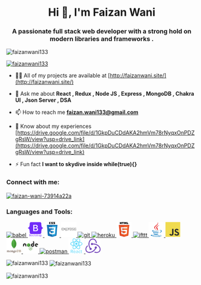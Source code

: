 <h1 align="center">Hi 👋, I'm Faizan Wani</h1>
<h3 align="center">A passionate full stack web developer with a strong hold on modern libraries and frameworks .</h3>

<p align="left"> <img src="https://komarev.com/ghpvc/?username=faizanwani133&label=Profile%20views&color=0e75b6&style=flat" alt="faizanwani133" /> </p>

<p align="left"> <a href="https://github.com/ryo-ma/github-profile-trophy"><img src="https://github-profile-trophy.vercel.app/?username=faizanwani133" alt="faizanwani133" /></a> </p>


- 👨‍💻 All of my projects are available at [http://faizanwani.site/](http://faizanwani.site/)

- 💬 Ask me about **React , Redux , Node JS , Express , MongoDB , Chakra UI , Json Server , DSA**

- 📫 How to reach me **faizan.wani133@gmail.com**

- 📄 Know about my experiences [https://drive.google.com/file/d/1GkpDuCDdAKA2hmVm78rNyqxOnPDZgRsW/view?usp=drive_link](https://drive.google.com/file/d/1GkpDuCDdAKA2hmVm78rNyqxOnPDZgRsW/view?usp=drive_link)

- ⚡ Fun fact **I want to skydive inside while(true){}**

<h3 align="left">Connect with me:</h3>
<p align="left">
<a href="https://linkedin.com/in/faizan-wani-73914a22a" target="blank"><img align="center" src="https://raw.githubusercontent.com/rahuldkjain/github-profile-readme-generator/master/src/images/icons/Social/linked-in-alt.svg" alt="faizan-wani-73914a22a" height="30" width="40" /></a>
</p>

<h3 align="left">Languages and Tools:</h3>
<p align="left"> <a href="https://babeljs.io/" target="_blank" rel="noreferrer"> <img src="https://www.vectorlogo.zone/logos/babeljs/babeljs-icon.svg" alt="babel" width="40" height="40"/> </a> <a href="https://getbootstrap.com" target="_blank" rel="noreferrer"> <img src="https://raw.githubusercontent.com/devicons/devicon/master/icons/bootstrap/bootstrap-plain-wordmark.svg" alt="bootstrap" width="40" height="40"/> </a> <a href="https://www.w3schools.com/css/" target="_blank" rel="noreferrer"> <img src="https://raw.githubusercontent.com/devicons/devicon/master/icons/css3/css3-original-wordmark.svg" alt="css3" width="40" height="40"/> </a> <a href="https://expressjs.com" target="_blank" rel="noreferrer"> <img src="https://raw.githubusercontent.com/devicons/devicon/master/icons/express/express-original-wordmark.svg" alt="express" width="40" height="40"/> </a> <a href="https://git-scm.com/" target="_blank" rel="noreferrer"> <img src="https://www.vectorlogo.zone/logos/git-scm/git-scm-icon.svg" alt="git" width="40" height="40"/> </a> <a href="https://heroku.com" target="_blank" rel="noreferrer"> <img src="https://www.vectorlogo.zone/logos/heroku/heroku-icon.svg" alt="heroku" width="40" height="40"/> </a> <a href="https://www.w3.org/html/" target="_blank" rel="noreferrer"> <img src="https://raw.githubusercontent.com/devicons/devicon/master/icons/html5/html5-original-wordmark.svg" alt="html5" width="40" height="40"/> </a> <a href="https://ifttt.com/" target="_blank" rel="noreferrer"> <img src="https://www.vectorlogo.zone/logos/ifttt/ifttt-ar21.svg" alt="ifttt" width="40" height="40"/> </a> <a href="https://www.java.com" target="_blank" rel="noreferrer"> <img src="https://raw.githubusercontent.com/devicons/devicon/master/icons/java/java-original.svg" alt="java" width="40" height="40"/> </a> <a href="https://developer.mozilla.org/en-US/docs/Web/JavaScript" target="_blank" rel="noreferrer"> <img src="https://raw.githubusercontent.com/devicons/devicon/master/icons/javascript/javascript-original.svg" alt="javascript" width="40" height="40"/> </a> <a href="https://www.mongodb.com/" target="_blank" rel="noreferrer"> <img src="https://raw.githubusercontent.com/devicons/devicon/master/icons/mongodb/mongodb-original-wordmark.svg" alt="mongodb" width="40" height="40"/> </a> <a href="https://nodejs.org" target="_blank" rel="noreferrer"> <img src="https://raw.githubusercontent.com/devicons/devicon/master/icons/nodejs/nodejs-original-wordmark.svg" alt="nodejs" width="40" height="40"/> </a> <a href="https://postman.com" target="_blank" rel="noreferrer"> <img src="https://www.vectorlogo.zone/logos/getpostman/getpostman-icon.svg" alt="postman" width="40" height="40"/> </a> <a href="https://reactjs.org/" target="_blank" rel="noreferrer"> <img src="https://raw.githubusercontent.com/devicons/devicon/master/icons/react/react-original-wordmark.svg" alt="react" width="40" height="40"/> </a> <a href="https://redux.js.org" target="_blank" rel="noreferrer"> <img src="https://raw.githubusercontent.com/devicons/devicon/master/icons/redux/redux-original.svg" alt="redux" width="40" height="40"/> </a> </p>

<p><img align="left" src="https://github-readme-stats.vercel.app/api/top-langs?username=faizanwani133&show_icons=true&locale=en&layout=compact" alt="faizanwani133" /></p>

<p>&nbsp;<img align="center" src="https://github-readme-stats.vercel.app/api?username=faizanwani133&show_icons=true&locale=en" alt="faizanwani133" /></p>

<p><img align="center" src="https://github-readme-streak-stats.herokuapp.com/?user=faizanwani133&" alt="faizanwani133" /></p>

